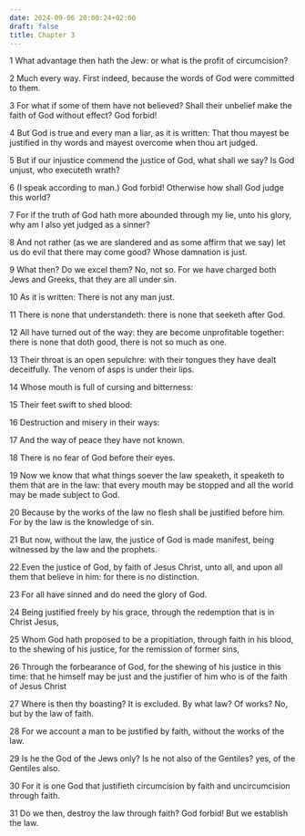 ```yaml
---
date: 2024-09-06 20:00:24+02:00
draft: false
title: Chapter 3
---
```




1 What advantage then hath the Jew: or what is the profit of circumcision?

2 Much every way. First indeed, because the words of God were committed to them.

3 For what if some of them have not believed? Shall their unbelief make the faith of God without effect? God forbid!

4 But God is true and every man a liar, as it is written: That thou mayest be justified in thy words and mayest overcome when thou art judged.

5 But if our injustice commend the justice of God, what shall we say? Is God unjust, who executeth wrath?

6 (I speak according to man.) God forbid! Otherwise how shall God judge this world?

7 For if the truth of God hath more abounded through my lie, unto his glory, why am I also yet judged as a sinner?

8 And not rather (as we are slandered and as some affirm that we say) let us do evil that there may come good? Whose damnation is just.

9 What then? Do we excel them? No, not so. For we have charged both Jews and Greeks, that they are all under sin.

10 As it is written: There is not any man just.

11 There is none that understandeth: there is none that seeketh after God.

12 All have turned out of the way: they are become unprofitable together: there is none that doth good, there is not so much as one.

13 Their throat is an open sepulchre: with their tongues they have dealt deceitfully. The venom of asps is under their lips.

14 Whose mouth is full of cursing and bitterness:

15 Their feet swift to shed blood:

16 Destruction and misery in their ways:

17 And the way of peace they have not known.

18 There is no fear of God before their eyes.

19 Now we know that what things soever the law speaketh, it speaketh to them that are in the law: that every mouth may be stopped and all the world may be made subject to God.

20 Because by the works of the law no flesh shall be justified before him. For by the law is the knowledge of sin.

21 But now, without the law, the justice of God is made manifest, being witnessed by the law and the prophets.

22 Even the justice of God, by faith of Jesus Christ, unto all, and upon all them that believe in him: for there is no distinction.

23 For all have sinned and do need the glory of God.

24 Being justified freely by his grace, through the redemption that is in Christ Jesus,

25 Whom God hath proposed to be a propitiation, through faith in his blood, to the shewing of his justice, for the remission of former sins,

26 Through the forbearance of God, for the shewing of his justice in this time: that he himself may be just and the justifier of him who is of the faith of Jesus Christ

27 Where is then thy boasting? It is excluded. By what law? Of works? No, but by the law of faith.

28 For we account a man to be justified by faith, without the works of the law.

29 Is he the God of the Jews only? Is he not also of the Gentiles? yes, of the Gentiles also.

30 For it is one God that justifieth circumcision by faith and uncircumcision through faith.

31 Do we then, destroy the law through faith? God forbid! But we establish the law.

